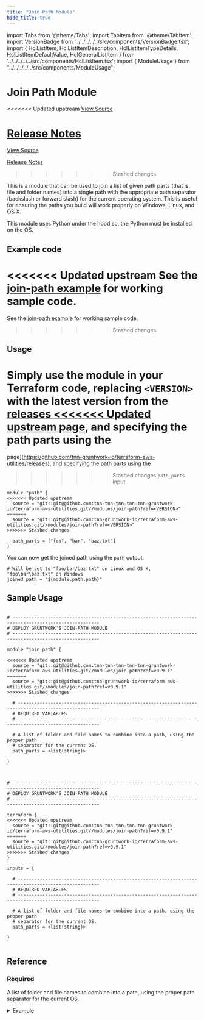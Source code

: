 ```yaml
---
title: "Join Path Module"
hide_title: true
---
```


import Tabs from '@theme/Tabs';
import TabItem from '@theme/TabItem';
import VersionBadge from '../../../../../src/components/VersionBadge.tsx';
import { HclListItem, HclListItemDescription, HclListItemTypeDetails, HclListItemDefaultValue, HclGeneralListItem } from '../../../../../src/components/HclListItem.tsx';
import { ModuleUsage } from "../../../../../src/components/ModuleUsage";

<VersionBadge repoTitle="Terraform Utility Modules" version="0.9.1" lastModifiedVersion="0.7.0"/>

# Join Path Module

<<<<<<< Updated upstream
<a href="https://github.com/tnn-tnn-tnn-tnn-tnn-gruntwork-io/terraform-aws-utilities/tree/v0.9.1/modules/join-path" className="link-button" title="View the source code for this module in GitHub.">View Source</a>

<a href="https://github.com/tnn-tnn-tnn-tnn-tnn-gruntwork-io/terraform-aws-utilities/releases/tag/v0.7.0" className="link-button" title="Release notes for only versions which impacted this module.">Release Notes</a>
=======
<a href="https://github.com/tnn-gruntwork-io/terraform-aws-utilities/tree/v0.9.1/modules/join-path" className="link-button" title="View the source code for this module in GitHub.">View Source</a>

<a href="https://github.com/tnn-gruntwork-io/terraform-aws-utilities/releases/tag/v0.7.0" className="link-button" title="Release notes for only versions which impacted this module.">Release Notes</a>
>>>>>>> Stashed changes

This is a module that can be used to join a list of given path parts (that is, file and folder names) into a single
path with the appropriate path separator (backslash or forward slash) for the current operating system. This is useful
for ensuring the paths you build will work properly on Windows, Linux, and OS X.

This module uses Python under the hood so, the Python must be installed on the OS.

## Example code

<<<<<<< Updated upstream
See the [join-path example](https://github.com/tnn-tnn-tnn-tnn-tnn-gruntwork-io/terraform-aws-utilities/tree/v0.9.1/examples/join-path) for working sample code.
=======
See the [join-path example](https://github.com/tnn-gruntwork-io/terraform-aws-utilities/tree/v0.9.1/examples/join-path) for working sample code.
>>>>>>> Stashed changes

## Usage

Simply use the module in your Terraform code, replacing `<VERSION>` with the latest version from the [releases
<<<<<<< Updated upstream
page](https://github.com/tnn-tnn-tnn-tnn-tnn-gruntwork-io/terraform-aws-utilities/releases), and specifying the path parts using the
=======
page](https://github.com/tnn-gruntwork-io/terraform-aws-utilities/releases), and specifying the path parts using the
>>>>>>> Stashed changes
`path_parts` input:

```hcl
module "path" {
<<<<<<< Updated upstream
  source = "git::git@github.com:tnn-tnn-tnn-tnn-tnn-gruntwork-io/terraform-aws-utilities.git//modules/join-path?ref=<VERSION>"
=======
  source = "git::git@github.com:tnn-gruntwork-io/terraform-aws-utilities.git//modules/join-path?ref=<VERSION>"
>>>>>>> Stashed changes
  
  path_parts = ["foo", "bar", "baz.txt"]
}
```

You can now get the joined path using the `path` output:

```hcl
# Will be set to "foo/bar/baz.txt" on Linux and OS X, "foo\bar\baz.txt" on Windows
joined_path = "${module.path.path}" 
```

## Sample Usage

<Tabs>
<TabItem value="terraform" label="Terraform" default>

```hcl title="main.tf"

# ------------------------------------------------------------------------------------------------------
# DEPLOY GRUNTWORK'S JOIN-PATH MODULE
# ------------------------------------------------------------------------------------------------------

module "join_path" {

<<<<<<< Updated upstream
  source = "git::git@github.com:tnn-tnn-tnn-tnn-tnn-gruntwork-io/terraform-aws-utilities.git//modules/join-path?ref=v0.9.1"
=======
  source = "git::git@github.com:tnn-gruntwork-io/terraform-aws-utilities.git//modules/join-path?ref=v0.9.1"
>>>>>>> Stashed changes

  # ----------------------------------------------------------------------------------------------------
  # REQUIRED VARIABLES
  # ----------------------------------------------------------------------------------------------------

  # A list of folder and file names to combine into a path, using the proper path
  # separator for the current OS.
  path_parts = <list(string)>

}


```

</TabItem>
<TabItem value="terragrunt" label="Terragrunt" default>

```hcl title="terragrunt.hcl"

# ------------------------------------------------------------------------------------------------------
# DEPLOY GRUNTWORK'S JOIN-PATH MODULE
# ------------------------------------------------------------------------------------------------------

terraform {
<<<<<<< Updated upstream
  source = "git::git@github.com:tnn-tnn-tnn-tnn-tnn-gruntwork-io/terraform-aws-utilities.git//modules/join-path?ref=v0.9.1"
=======
  source = "git::git@github.com:tnn-gruntwork-io/terraform-aws-utilities.git//modules/join-path?ref=v0.9.1"
>>>>>>> Stashed changes
}

inputs = {

  # ----------------------------------------------------------------------------------------------------
  # REQUIRED VARIABLES
  # ----------------------------------------------------------------------------------------------------

  # A list of folder and file names to combine into a path, using the proper path
  # separator for the current OS.
  path_parts = <list(string)>

}


```

</TabItem>
</Tabs>




## Reference

<Tabs>
<TabItem value="inputs" label="Inputs" default>

### Required

<HclListItem name="path_parts" requirement="required" type="list(string)">
<HclListItemDescription>

A list of folder and file names to combine into a path, using the proper path separator for the current OS.

</HclListItemDescription>
<HclGeneralListItem title="Examples">
<details>
  <summary>Example</summary>


```hcl
   path_parts = ["foo", "bar", "baz.txt"] => outputs "foo/bar/baz.txt" on Linux

```
</details>

</HclGeneralListItem>
</HclListItem>

</TabItem>
<TabItem value="outputs" label="Outputs">

<HclListItem name="path">
</HclListItem>

</TabItem>
</Tabs>


<!-- ##DOCS-SOURCER-START
{
  "originalSources": [
<<<<<<< Updated upstream
    "https://github.com/tnn-tnn-tnn-tnn-tnn-gruntwork-io/terraform-aws-utilities/tree/v0.9.1/modules/join-path/readme.md",
    "https://github.com/tnn-tnn-tnn-tnn-tnn-gruntwork-io/terraform-aws-utilities/tree/v0.9.1/modules/join-path/variables.tf",
    "https://github.com/tnn-tnn-tnn-tnn-tnn-gruntwork-io/terraform-aws-utilities/tree/v0.9.1/modules/join-path/outputs.tf"
=======
    "https://github.com/tnn-gruntwork-io/terraform-aws-utilities/tree/v0.9.1/modules/join-path/readme.md",
    "https://github.com/tnn-gruntwork-io/terraform-aws-utilities/tree/v0.9.1/modules/join-path/variables.tf",
    "https://github.com/tnn-gruntwork-io/terraform-aws-utilities/tree/v0.9.1/modules/join-path/outputs.tf"
>>>>>>> Stashed changes
  ],
  "sourcePlugin": "module-catalog-api",
  "hash": "e846c907e790eec949efd70a96e15d59"
}
##DOCS-SOURCER-END -->
